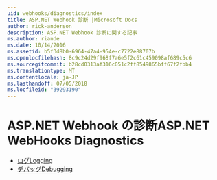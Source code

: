 ```yaml
---
uid: webhooks/diagnostics/index
title: ASP.NET Webhook 診断 |Microsoft Docs
author: rick-anderson
description: ASP.NET Webhook 診断に関する記事
ms.author: riande
ms.date: 10/14/2016
ms.assetid: b5f3d8b0-6964-47a4-954e-c7722e88707b
ms.openlocfilehash: 8c9c24d29f968f7a6e5f2c61c459098af689c5c6
ms.sourcegitcommit: b28cd0313af316c051c2ff8549865bff67f2fbb4
ms.translationtype: MT
ms.contentlocale: ja-JP
ms.lasthandoff: 07/05/2018
ms.locfileid: "39293190"
---
```

# <a name="aspnet-webhooks-diagnostics"></a><span data-ttu-id="bf50c-103">ASP.NET Webhook の診断</span><span class="sxs-lookup"><span data-stu-id="bf50c-103">ASP.NET WebHooks Diagnostics</span></span>

* [<span data-ttu-id="bf50c-104">ログ</span><span class="sxs-lookup"><span data-stu-id="bf50c-104">Logging</span></span>](logging.md)
* [<span data-ttu-id="bf50c-105">デバッグ</span><span class="sxs-lookup"><span data-stu-id="bf50c-105">Debugging</span></span>](debugging.md)
